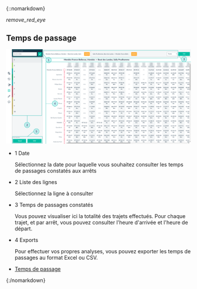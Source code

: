 ﻿{::nomarkdown}
<article id="dailystoptimes" class="article">
<div class="row">
	<div class="section col s12 m12 l10 bodybox">
		<a class="btn-floating btn-large waves-effect waves-light printButton" onclick="setArticleView()"><i class="material-icons">remove_red_eye</i></a>
		<h1>Temps de passage</h1>
		<div id="supervision-dailystoptimes-cat1" class="section scrollspy">
			<div class="row valign-wrapper">
				<div class="col s12 m12 l12">
					<div class="material-placeholder"><img src="/images/fr/supervision_dailystoptimes.png" alt="" class="greyBorder responsive-img materialboxed initialized" data-caption="Interface Temps de passage de la supervision"></div>
				</div>
			</div>
			<ul class="collection">
				<li class="collection-item avatar"><span class="number-icon circle cyan lighten-5">1</span> <span class="title">Date</span>
					<p>Sélectionnez la date pour laquelle vous souhaitez consulter les temps de passages constatés aux arrêts</p></li>
				<li class="collection-item avatar"><span class="number-icon circle cyan lighten-5">2</span> <span class="title">Liste des lignes</span>
					<p>Sélectionnez la ligne à consulter</p></li>
				<li class="collection-item avatar"><span class="number-icon circle cyan lighten-5">3</span> <span class="title">Temps de passages constatés</span>
					<p>Vous pouvez visualiser ici la totalité des trajets effectués. Pour chaque trajet, et par arrêt, vous pouvez consulter l'heure d'arrivée et l'heure de départ.</p></li>
				<li class="collection-item avatar"><span class="number-icon circle cyan lighten-5">4</span> <span class="title">Exports</span>
					<p>Pour effectuer vos propres analyses, vous pouvez exporter les temps de passages au format Excel ou CSV.</p></li>
			</ul>
		</div>
	</div>
	<div class="col hide-on-small-only m3 l2 articleNav">
		<ul class="section table-of-contents">
			<li><a href="#supervision-dailystoptimes-cat1">Temps de passage</a></li>
		</ul>
	</div>
</div>
</article>
{:/nomarkdown}